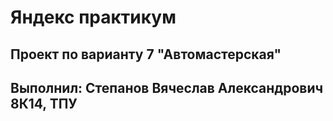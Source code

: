 # Яндекс практикум
## Проект по варианту 7 "Автомастерская"
## Выполнил: Степанов Вячеслав Александрович 8К14, ТПУ
